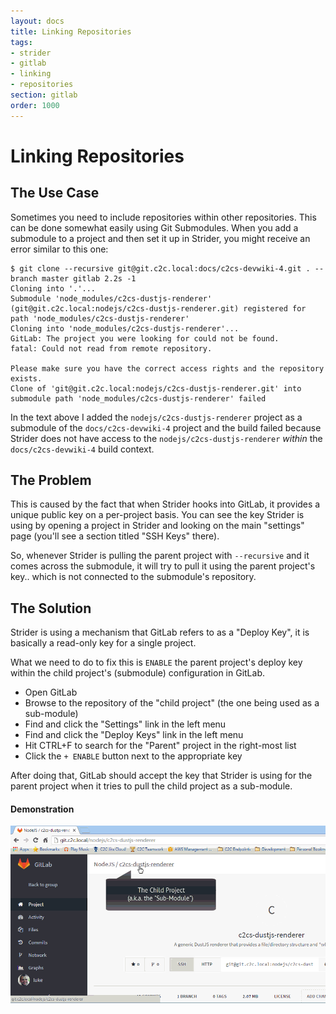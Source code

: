 ```yaml
---
layout: docs
title: Linking Repositories
tags: 
- strider
- gitlab
- linking
- repositories
section: gitlab
order: 1000
---
```


# Linking Repositories

## The Use Case

Sometimes you need to include repositories within other repositories.  This can
be done somewhat easily using Git Submodules.  When you add a submodule to a project
and then set it up in Strider, you might receive an error similar to this one: 

```shell
$ git clone --recursive git@git.c2c.local:docs/c2cs-devwiki-4.git . --branch master gitlab 2.2s -1
Cloning into '.'...
Submodule 'node_modules/c2cs-dustjs-renderer' (git@git.c2c.local:nodejs/c2cs-dustjs-renderer.git) registered for path 'node_modules/c2cs-dustjs-renderer'
Cloning into 'node_modules/c2cs-dustjs-renderer'...
GitLab: The project you were looking for could not be found.
fatal: Could not read from remote repository.

Please make sure you have the correct access rights and the repository exists.
Clone of 'git@git.c2c.local:nodejs/c2cs-dustjs-renderer.git' into submodule path 'node_modules/c2cs-dustjs-renderer' failed
```

In the text above I added the `nodejs/c2cs-dustjs-renderer` project as a submodule
of the `docs/c2cs-devwiki-4` project and the build failed because Strider does
not have access to the `nodejs/c2cs-dustjs-renderer` _within_ the `docs/c2cs-devwiki-4`
build context.

## The Problem

This is caused by the fact that when Strider hooks into GitLab, it provides a unique
public key on a per-project basis.  You can see the key Strider is using by opening
a project in Strider and looking on the main "settings" page (you'll see a section
titled "SSH Keys" there).

So, whenever Strider is pulling the parent project with `--recursive` and it comes
across the submodule, it will try to pull it using the parent project's key.. which
is not connected to the submodule's repository. 

## The Solution

Strider is using a mechanism that GitLab refers to as a "Deploy Key", it is basically
a read-only key for a single project.

What we need to do to fix this is `ENABLE` the parent project's deploy key within
the child project's (submodule) configuration in GitLab. 

* Open GitLab
* Browse to the repository of the "child project" (the one being used as a sub-module)
* Find and click the "Settings" link in the left menu
* Find and click the "Deploy Keys" link in the left menu
* Hit CTRL+F to search for the "Parent" project in the right-most list
* Click the `+ ENABLE` button next to the appropriate key 

After doing that, GitLab should accept the key that Strider is using for the parent
project when it tries to pull the child project as a sub-module. 

#### Demonstration

![Repository Linking in GitLab](linking-repositories.gif "Repository Linking in GitLab using Deploy Keys")


